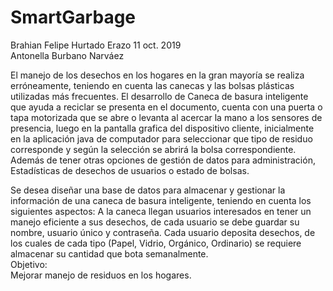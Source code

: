 # SmartGarbage  
Brahian Felipe Hurtado Erazo              												11 oct. 2019     
Antonella Burbano Narváez  

El manejo de los desechos en los hogares en la gran mayoría se realiza erróneamente, 
teniendo en cuenta las canecas y las bolsas plásticas utilizadas más frecuentes. El desarrollo de 
Caneca de basura inteligente que ayuda a reciclar se presenta en el documento, cuenta con una puerta 
o tapa motorizada que se abre o levanta al acercar la mano a los sensores de presencia, luego en la 
pantalla grafica del dispositivo cliente, inicialmente en la aplicación java de computador para 
seleccionar que tipo de residuo corresponde y según la selección se abrirá la bolsa correspondiente.
Además de tener otras opciones de gestión de datos para administración, Estadísticas de desechos de 
usuarios o estado de bolsas.  
 
Se desea diseñar una base de datos para almacenar y gestionar la información de una caneca de basura 
inteligente, teniendo en cuenta los siguientes aspectos:   A la caneca llegan usuarios interesados en 
tener un manejo eficiente a sus desechos, de cada usuario se debe guardar su nombre, usuario único y 
contraseña.  Cada usuario deposita desechos, de los cuales de cada tipo (Papel, Vidrio, Orgánico, Ordinario)
se requiere almacenar su cantidad que bota semanalmente.   
Objetivo:  
Mejorar manejo de residuos en los hogares.  

